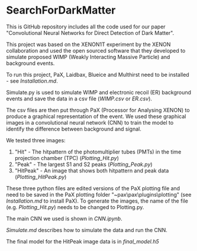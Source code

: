 # SearchForDarkMatter

This is GitHub repository includes all the code used for our paper "Convolutional Neural Networks for Direct Detection of Dark Matter".

This project was based on the XENON1T experiment by the XENON collaboration and used the open sourced software that they developed to simulate proposed WIMP (Weakly Interacting Massive Particle) and background events.

To run this project, PaX, Laidbax, Blueice and Multhirst need to be installed - see *Installation.md*.

Simulate.py is used to simulate WIMP and electronic recoil (ER) background events and save the data in a csv file (*WIMP.csv* or *ER.csv*).

The csv files are then put through PaX (Processor for Analysing XENON) to produce a graphical representation of the event. We used these graphical images in a convolutional neural network (CNN) to train the model to identify the difference between background and signal.

We tested three images:

1. "Hit" - The hitpattern of the photomultiplier tubes (PMTs) in the time projection chamber (TPC) (*Plotting_Hit.py*)
2. "Peak" - The largest S1 and S2 peaks (*Plotting_Peak.py*)
3. "HitPeak" - An image that shows both hitpattern and peak data (*Plotting_HitPeak.py*)

These three python files are edited versions of the PaX plotting file and need to be saved in the PaX plotting folder "~pax\pax\plugins\plotting" (see *Installation.md* to install PaX). To generate the images, the name of the file (e.g. *Plotting_Hit.py*) needs to be changed to Plotting.py.

The main CNN we used is shown in *CNN.ipynb*.

*Simulate.md* describes how to simulate the data and run the CNN.

The final model for the HitPeak image data is in *final_model.h5*
